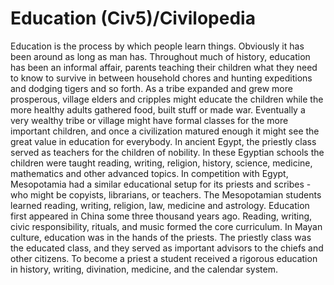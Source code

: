 # Education (Civ5)/Civilopedia

Education is the process by which people learn things. Obviously it has been around as long as man has. Throughout much of history, education has been an informal affair, parents teaching their children what they need to know to survive in between household chores and hunting expeditions and dodging tigers and so forth. As a tribe expanded and grew more prosperous, village elders and cripples might educate the children while the more healthy adults gathered food, built stuff or made war. Eventually a very wealthy tribe or village might have formal classes for the more important children, and once a civilization matured enough it might see the great value in education for everybody.
In ancient Egypt, the priestly class served as teachers for the children of nobility. In these Egyptian schools the children were taught reading, writing, religion, history, science, medicine, mathematics and other advanced topics. In competition with Egypt, Mesopotamia had a similar educational setup for its priests and scribes - who might be copyists, librarians, or teachers. The Mesopotamian students learned reading, writing, religion, law, medicine and astrology. Education first appeared in China some three thousand years ago. Reading, writing, civic responsibility, rituals, and music formed the core curriculum.
In Mayan culture, education was in the hands of the priests. The priestly class was the educated class, and they served as important advisors to the chiefs and other citizens. To become a priest a student received a rigorous education in history, writing, divination, medicine, and the calendar system.